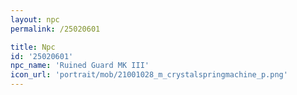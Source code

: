 ```yaml
---
layout: npc
permalink: /25020601

title: Npc
id: '25020601'
npc_name: 'Ruined Guard MK III'
icon_url: 'portrait/mob/21001028_m_crystalspringmachine_p.png'
---
```

